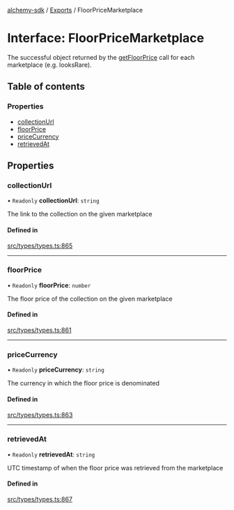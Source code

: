 [alchemy-sdk](../README.md) / [Exports](../modules.md) / FloorPriceMarketplace

# Interface: FloorPriceMarketplace

The successful object returned by the [getFloorPrice](../classes/NftNamespace.md#getfloorprice) call for each
marketplace (e.g. looksRare).

## Table of contents

### Properties

- [collectionUrl](FloorPriceMarketplace.md#collectionurl)
- [floorPrice](FloorPriceMarketplace.md#floorprice)
- [priceCurrency](FloorPriceMarketplace.md#pricecurrency)
- [retrievedAt](FloorPriceMarketplace.md#retrievedat)

## Properties

### collectionUrl

• `Readonly` **collectionUrl**: `string`

The link to the collection on the given marketplace

#### Defined in

[src/types/types.ts:865](https://github.com/alchemyplatform/alchemy-sdk-js/blob/c023713/src/types/types.ts#L865)

___

### floorPrice

• `Readonly` **floorPrice**: `number`

The floor price of the collection on the given marketplace

#### Defined in

[src/types/types.ts:861](https://github.com/alchemyplatform/alchemy-sdk-js/blob/c023713/src/types/types.ts#L861)

___

### priceCurrency

• `Readonly` **priceCurrency**: `string`

The currency in which the floor price is denominated

#### Defined in

[src/types/types.ts:863](https://github.com/alchemyplatform/alchemy-sdk-js/blob/c023713/src/types/types.ts#L863)

___

### retrievedAt

• `Readonly` **retrievedAt**: `string`

UTC timestamp of when the floor price was retrieved from the marketplace

#### Defined in

[src/types/types.ts:867](https://github.com/alchemyplatform/alchemy-sdk-js/blob/c023713/src/types/types.ts#L867)
